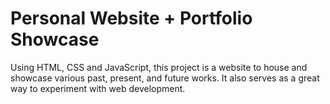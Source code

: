 # Personal Website + Portfolio Showcase
Using HTML, CSS and JavaScript, this project is a website to house and showcase various past, present, and future works. It also serves as a great way to experiment with web development. 

